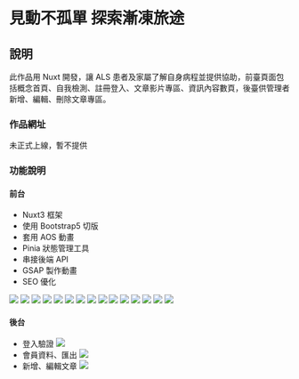 # 見動不孤單 探索漸凍旅途

## 說明
  
此作品用 Nuxt 開發，讓 ALS 患者及家屬了解自身病程並提供協助，前臺頁面包括概念首頁、自我檢測、註冊登入、文章影片專區、資訊內容數頁，後臺供管理者新增、編輯、刪除文章專區。
  
### 作品網址
  
未正式上線，暫不提供
  

### 功能說明
#### 前台
* Nuxt3 框架
* 使用 Bootstrap5 切版
* 套用 AOS 動畫
* Pinia 狀態管理工具
* 串接後端 API
* GSAP 製作動畫
* SEO 優化

![](screenshot/1.JPG)
![](screenshot/2.JPG)
![](screenshot/3.JPG)
![](screenshot/4.JPG)
![](screenshot/5.JPG)
![](screenshot/m1.JPG)
![](screenshot/c1.JPG)
![](screenshot/c2.JPG)
![](screenshot/c3.JPG)
![](screenshot/c4.JPG)
![](screenshot/c5.JPG)
![](screenshot/l1.JPG)
![](screenshot/l2.JPG)
![](screenshot/q1.JPG)
![](screenshot/q2.JPG)

#### 後台
* 登入驗證
![](screenshot/b1.JPG)
* 會員資料、匯出
![](screenshot/b2.JPG)
* 新增、編輯文章
![](screenshot/b3.JPG)